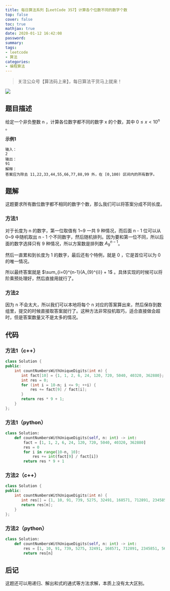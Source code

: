 ```yaml
---
title: 每日算法系列【LeetCode 357】计算各个位数不同的数字个数
top: false
cover: false
toc: true
mathjax: true
date: 2020-01-12 16:42:08
password:
summary:
tags:
- leetcode
- 算法
categories:
- 编程算法
---
```


> 关注公众号【算法码上来】，每日算法干货马上就来！

![](/medias/contact.jpg)

## 题目描述
给定一个非负整数 n ，计算各位数字都不同的数字 x 的个数，其中 $0 \le x < 10^n$ 。

**示例1**
```text
输入：
2
输出：
91
解释：
答案应为除去 11,22,33,44,55,66,77,88,99 外，在 [0,100) 区间内的所有数字。
```

## 题解
这题要求所有数位数字都不相同的数字个数，那么我们可以将答案分成不同长度。

### 方法1
对于长度为 n 的数字，第一位取值有 1~9 一共 9 种情况，而后面 n - 1 位可以从 0~9 中随机取出 n - 1 个不同数字，然后随机排列。因为要和第一位不同，所以后面的数字选择只有 9 种情况，所以方案数是排列数 $A_{9}^{n-1}$。

然后一直累和到长度为 1 的数字，最后还有个特例，就是 0 ，它是首位可以为 0 的唯一情况。

所以最终答案就是 $\sum_{i=0}^{n-1}{A_{9}^{i}} + 1$ 。具体实现的时候可以将阶乘预处理好，然后直接用就行了。

### 方法2
因为 n 不会太大，所以我们可以本地将每个 n 对应的答案算出来，然后保存到数组里，提交的时候直接取答案就行了。这种方法非常投机取巧，适合直接做会超时，但是答案数量又不是太多的情况。

## 代码
### 方法1（c++）
```cpp
class Solution {
public:
    int countNumbersWithUniqueDigits(int n) {
       int fact[10] = {1, 1, 2, 6, 24, 120, 720, 5040, 40320, 362880};
       int res = 0;
       for (int i = 10-n; i <= 9; ++i) {
           res += fact[9] / fact[i];
       }
       return res * 9 + 1;
    }
};
```

### 方法1（python）
```python
class Solution:
    def countNumbersWithUniqueDigits(self, n: int) -> int:
        fact = [1, 1, 2, 6, 24, 120, 720, 5040, 40320, 362880]
        res = 0
        for i in range(10-n, 10):
            res += int(fact[9] / fact[i])
        return res * 9 + 1
```

### 方法2（c++）
```cpp
class Solution {
public:
    int countNumbersWithUniqueDigits(int n) {
       int res[] = {1, 10, 91, 739, 5275, 32491, 168571, 712891, 2345851, 5611771};
       return res[n];
    }
};
```

### 方法2（python）
```python
class Solution:
    def countNumbersWithUniqueDigits(self, n: int) -> int:
        res = [1, 10, 91, 739, 5275, 32491, 168571, 712891, 2345851, 5611771]
        return res[n]
```

## 后记
这题还可以用递归、解出和式的通式等方法求解，本质上没有太大区别。